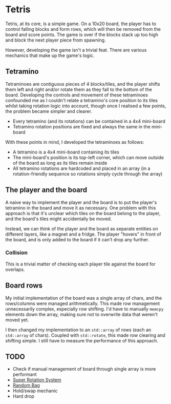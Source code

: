 # Tetris
Tetris, at its core, is a simple game. On a 10x20 board, the player has to control falling blocks and form rows, which will then be removed from the board and score points. The game is over if the blocks stack up too high and block the next player piece from spawning.

However, developing the game isn't a trivial feat. There are various mechanics that make up the game's logic.

## Tetramino
Tetraminoes are contiguous pieces of 4 blocks/tiles, and the player shifts them left and right and/or rotate them as they fall to the bottom of the board. Developing the controls and movement of these tetraminoes confounded me as I couldn't relate a tetramino's core position to its tiles whilst taking rotation logic into account, though once I realised a few points, the problem became simpler and clearer.

- Every tetramino (and its rotations) can be contained in a 4x4 mini-board
- Tetramino rotation positions are fixed and always the same in the mini-board

With these points in mind, I developed the tetraminoes as follows:
- A tetramino is a 4x4 mini-board containing its tiles
- The mini-board's position is its top-left corner, which can move outside of the board as long as its tiles remain inside
- All tetramino rotations are hardcoded and placed in an array (in a rotation-friendly sequence so rotations simply cycle through the array)

## The player and the board
A naive way to implement the player and the board is to put the player's tetramino in the board and move it as necessary. One problem with this approach is that it's unclear which tiles on the board belong to the player, and the board's tiles might accidentally be moved.

Instead, we can think of the player and the board as separate entities on different layers, like a magnet and a fridge. The player "hovers" in front of the board, and is only added to the board if it can't drop any further.

### Collision
This is a trivial matter of checking each player tile against the board for overlaps.

## Board rows
My initial implementation of the board was a single array of chars, and the rows/columns were managed arithmetically. This made row management unnecessarily complex, especially row shifting. I'd have to manually `memcpy` elements down the array, making sure not to overwrite data that weren't moved yet.

I then changed my implementation to an `std::array` of rows (each an `std::array` of chars). Coupled with `std::rotate`, this made row clearing and shifting simple. I still have to measure the performance of this approach.

## TODO
- Check if manual management of board through single array is more performant
- [Super Rotation System](https://tetris.wiki/Super_Rotation_System)
- [Random Bag](https://tetris.wiki/Random_Generator)
- Hold/swap mechanic
- Hard drop
